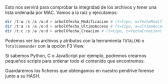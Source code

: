 Esto nos servirá para comprobar la integridad de los archivos y tener una lista ordenada por MAC.
Vamos a la raíz y ejecutamos:
```powershell
dir /t:w /s /a /o:d > arbolXfecha_Modificacion # (t=tipo, w=fechaModificacion, o=order, d=fechayhora)
dir /t:a /s /a /o:d > arbolXfecha_UltimoAcceso # (t=tipo, a=ultimoAcceso)
dir /t:c /s /a /o:d > arbolXfecha_Creacion # (t=tipo, c=fechaCreacion)
```

Podemos ver los archivos y atributos con la herramienta `TOTALCMD` o `TotalCommander` con la opción F3 View.

Si sabemos Python, C o JavaScript por ejemplo, podremos crearnos pequeños scripts para ordenar todo el contenido que encontremos.

Guardaremos los ficheros que obtengamos en nuestro pendrive forense junto a su HASH.